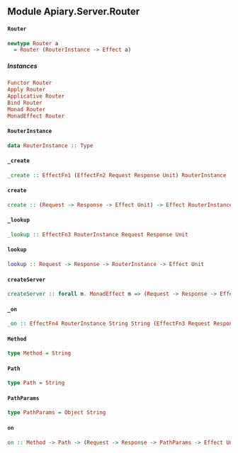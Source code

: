 ## Module Apiary.Server.Router

#### `Router`

``` purescript
newtype Router a
  = Router (RouterInstance -> Effect a)
```

##### Instances
``` purescript
Functor Router
Apply Router
Applicative Router
Bind Router
Monad Router
MonadEffect Router
```

#### `RouterInstance`

``` purescript
data RouterInstance :: Type
```

#### `_create`

``` purescript
_create :: EffectFn1 (EffectFn2 Request Response Unit) RouterInstance
```

#### `create`

``` purescript
create :: (Request -> Response -> Effect Unit) -> Effect RouterInstance
```

#### `_lookup`

``` purescript
_lookup :: EffectFn3 RouterInstance Request Response Unit
```

#### `lookup`

``` purescript
lookup :: Request -> Response -> RouterInstance -> Effect Unit
```

#### `createServer`

``` purescript
createServer :: forall m. MonadEffect m => (Request -> Response -> Effect Unit) -> Router Unit -> m Server
```

#### `_on`

``` purescript
_on :: EffectFn4 RouterInstance String String (EffectFn3 Request Response PathParams Unit) Unit
```

#### `Method`

``` purescript
type Method = String
```

#### `Path`

``` purescript
type Path = String
```

#### `PathParams`

``` purescript
type PathParams = Object String
```

#### `on`

``` purescript
on :: Method -> Path -> (Request -> Response -> PathParams -> Effect Unit) -> Router Unit
```


